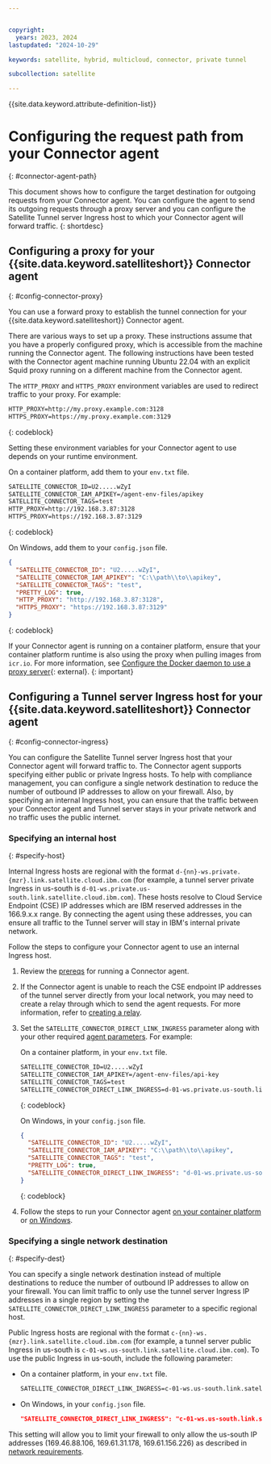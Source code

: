 ```yaml
---


copyright:
  years: 2023, 2024
lastupdated: "2024-10-29"

keywords: satellite, hybrid, multicloud, connector, private tunnel

subcollection: satellite

---
```


{{site.data.keyword.attribute-definition-list}}

# Configuring the request path from your Connector agent
{: #connector-agent-path}

This document shows how to configure the target destination for outgoing requests from your Connector agent. You can configure the agent to send its outgoing requests through a proxy server and you can configure the Satellite Tunnel server Ingress host to which your Connector agent will forward traffic.
{: shortdesc}


## Configuring a proxy for your {{site.data.keyword.satelliteshort}} Connector agent
{: #config-connector-proxy}

You can use a forward proxy to establish the tunnel connection for your {{site.data.keyword.satelliteshort}} Connector agent.

There are various ways to set up a proxy. These instructions assume that you have a properly configured proxy, which is accessible from the machine running the Connector agent. The following instructions have been tested with the Connector agent machine running Ubuntu 22.04 with an explicit Squid proxy running on a different machine from the Connector agent.

The `HTTP_PROXY` and `HTTPS_PROXY` environment variables are used to redirect traffic to your proxy. For example:

```txt
HTTP_PROXY=http://my.proxy.example.com:3128
HTTPS_PROXY=https://my.proxy.example.com:3129
```
{: codeblock}

Setting these environment variables for your Connector agent to use depends on your runtime environment.

On a container platform, add them to your `env.txt` file.

```txt
SATELLITE_CONNECTOR_ID=U2.....wZyI
SATELLITE_CONNECTOR_IAM_APIKEY=/agent-env-files/apikey
SATELLITE_CONNECTOR_TAGS=test
HTTP_PROXY=http://192.168.3.87:3128
HTTPS_PROXY=https://192.168.3.87:3129
```
{: codeblock}

On Windows, add them to your `config.json` file.

```json
{
  "SATELLITE_CONNECTOR_ID": "U2.....wZyI",
  "SATELLITE_CONNECTOR_IAM_APIKEY": "C:\\path\\to\\apikey",
  "SATELLITE_CONNECTOR_TAGS": "test",
  "PRETTY_LOG": true,
  "HTTP_PROXY": "http://192.168.3.87:3128",
  "HTTPS_PROXY": "https://192.168.3.87:3129"
}
```
{: codeblock}

If your Connector agent is running on a container platform, ensure that your container platform runtime is also using the proxy when pulling images from `icr.io`. For more information, see [Configure the Docker daemon to use a proxy server](https://docs.docker.com/engine/daemon/proxy/#httphttps-proxy){: external}.
{: important}


## Configuring a Tunnel server Ingress host for your {{site.data.keyword.satelliteshort}} Connector agent
{: #config-connector-ingress}

You can configure the Satellite Tunnel server Ingress host that your Connector agent will forward traffic to. The Connector agent supports specifying either public or private Ingress hosts. To help with compliance management, you can configure a single network destination to reduce the number of outbound IP addresses to allow on your firewall. Also, by specifying an internal Ingress host, you can ensure that the traffic between your Connector agent and Tunnel server stays in your private network and no traffic uses the public internet.

### Specifying an internal host
{: #specify-host}


Internal Ingress hosts are regional with the format `d-{nn}-ws.private.{mzr}.link.satellite.cloud.ibm.com` (for example, a tunnel server private Ingress in us-south is `d-01-ws.private.us-south.link.satellite.cloud.ibm.com`).
These hosts resolve to Cloud Service Endpoint (CSE) IP addresses which are IBM reserved addresses in the 166.9.x.x range. By connecting the agent using these addresses, you can ensure all traffic to the Tunnel server will stay in IBM's internal private network.

Follow the steps to configure your Connector agent to use an internal Ingress host.

1. Review the [prereqs](/docs/satellite?topic=satellite-run-agent-locally#agent-prepreqs) for running a Connector agent.

1. If the Connector agent is unable to reach the CSE endpoint IP addresses of the tunnel server directly from your local network, you may need to create a relay through which to send the agent requests. For more information, refer to [creating a relay](/docs/satellite?topic=satellite-direct-link-tutorial#dl-create-coreos-relay).

1. Set the `SATELLITE_CONNECTOR_DIRECT_LINK_INGRESS` parameter along with your other required [agent parameters](/docs/satellite?topic=satellite-run-agent-locally#review-parameters). For example:

    On a container platform, in your `env.txt` file.

    ```txt
    SATELLITE_CONNECTOR_ID=U2.....wZyI
    SATELLITE_CONNECTOR_IAM_APIKEY=/agent-env-files/api-key
    SATELLITE_CONNECTOR_TAGS=test
    SATELLITE_CONNECTOR_DIRECT_LINK_INGRESS=d-01-ws.private.us-south.link.satellite.cloud.ibm.com
    ```
    {: codeblock}

    On Windows, in your `config.json` file.

    ```json
    {
      "SATELLITE_CONNECTOR_ID": "U2.....wZyI",
      "SATELLITE_CONNECTOR_IAM_APIKEY": "C:\\path\\to\\apikey",
      "SATELLITE_CONNECTOR_TAGS": "test",
      "PRETTY_LOG": true,
      "SATELLITE_CONNECTOR_DIRECT_LINK_INGRESS": "d-01-ws.private.us-south.link.satellite.cloud.ibm.com"
    }
    ```
    {: codeblock}

1. Follow the steps to run your Connector agent [on your container platform](/docs/satellite?topic=satellite-run-agent-locally#connector-agent-container-platform) or [on Windows](/docs/satellite?topic=satellite-run-agent-locally#run-agent-windows).

### Specifying a single network destination
{: #specify-dest}

You can specify a single network destination instead of multiple destinations to reduce the number of outbound IP addresses to allow on your firewall. You can limit traffic to only use the tunnel server Ingress IP addresses in a single region by setting the `SATELLITE_CONNECTOR_DIRECT_LINK_INGRESS` parameter to a specific regional host.

Public Ingress hosts are regional with the format `c-{nn}-ws.{mzr}.link.satellite.cloud.ibm.com` (for example, a tunnel server public Ingress in us-south is `c-01-ws.us-south.link.satellite.cloud.ibm.com`). To use the public Ingress in us-south, include the following parameter:

- On a container platform, in your `env.txt` file.

    ```txt
    SATELLITE_CONNECTOR_DIRECT_LINK_INGRESS=c-01-ws.us-south.link.satellite.cloud.ibm.com
    ```

- On Windows, in your `config.json` file.

    ```json
    "SATELLITE_CONNECTOR_DIRECT_LINK_INGRESS": "c-01-ws.us-south.link.satellite.cloud.ibm.com"
    ```

This setting will allow you to limit your firewall to only allow the us-south IP addresses (169.46.88.106, 169.61.31.178, 169.61.156.226) as described in [network requirements](/docs/satellite?topic=satellite-understand-connectors#network-requirements).
